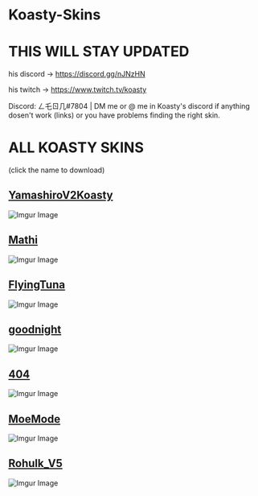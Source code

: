 # Koasty-Skins

# THIS WILL STAY UPDATED

his discord -> https://discord.gg/nJNzHN

his twitch -> https://www.twitch.tv/koasty 

Discord: ㄥ乇ㄖ几#7804 | DM me or @ me in Koasty's discord if anything dosen't work (links) or you have problems finding the right skin.
# ALL KOASTY SKINS
(click the name to download)
## [YamashiroV2Koasty](https://cdn.discordapp.com/attachments/633473018353680449/691489138595201084/YamashiroV2Koasty.osk)
![Imgur Image](https://osu.ppy.sh/ss/14652028/043f)

## [Mathi](https://cdn.discordapp.com/attachments/633473018353680449/691489118496227358/Mathi.osk)
![Imgur Image](https://osu.ppy.sh/ss/14652029/0119)

## [FlyingTuna](https://cdn.discordapp.com/attachments/633473018353680449/691489112540184586/FlyingTuna.osk)
![Imgur Image](https://osu.ppy.sh/ss/14652061/bdfd)

## [goodnight](https://cdn.discordapp.com/attachments/633473018353680449/691489108085964850/goodnight.osk)
![Imgur Image](https://osu.ppy.sh/ss/14652050/c600)

## [404](https://cdn.discordapp.com/attachments/633473018353680449/691489058576269312/404.osk)
![Imgur Image](https://osu.ppy.sh/ss/14652055/cdb6)

## [MoeMode](https://cdn.discordapp.com/attachments/633473018353680449/691489046261661727/MoeMode.osk)
![Imgur Image](https://osu.ppy.sh/ss/14652044/cdb7)

## [Rohulk_V5](https://cdn.discordapp.com/attachments/633473018353680449/691488995707715614/Rohulk_V5.osk)
![Imgur Image](https://osu.ppy.sh/ss/14652015/9997)
